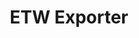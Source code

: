 ---
title: ETW Exporter
registryType: exporter
isThirdParty: true
language: c++
tags:
  - c++
  - exporter
repo: https://github.com/open-telemetry/opentelemetry-cpp/tree/main/exporters/etw
license: Apache 2.0
description: The OpenTelemetry ETW Exporter for C++.
authors: OpenTelemetry Authors
otVersion: latest
---